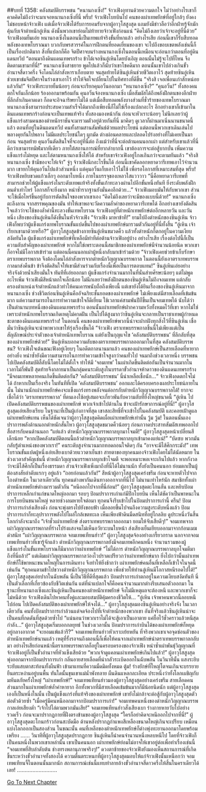 ##บทที่ 1358: คลังสมบัติบรรพชน
“หนานกงเซิ่ง!”
จ้าวเฟิงอุทานด้วยความตกใจ
ไม่ว่าอย่างไรเขาก็คาดคิดไม่ถึงว่าจะมาเจอหนานกงเซิ่งที่นี่
พรึ่บ!
จ้าวเฟิงโบยบินไป
คนของเผ่าเทพยักษ์ที่อยู่ใกล้ๆ ยังคงไม่ชอบหน้าจ้าวเฟิง แต่เมื่อจ้าวเฟิงได้รับการยอมรับจากผู้อาวุโสสูงสุด แถมยังมีข่าวลือว่าอีกฝ่ายรู้จักมักคุ้นกับเจ้าตำหนักอู๋เหิน ดังนั้นพวกเขาย่อมไม่ท้าทายจ้าวเฟิงก่อนแน่
“คิดไม่ถึงเลยว่าเจ้าจะอยู่ที่นี่ด้วย”
จ้าวเฟิงอมยิ้มเอ่ย
หนานกงเซิ่งในตอนนี้เป็นเทพแท้จริงขั้นที่หกแล้ว
อย่างไรเสีย ก่อนนี้เขาก็รับสืบทอดพลังของเทพโบราณมา บวกกับพรสวรรค์ในการฝึกตนที่ยอดเยี่ยมของเขา จะไปถึงขอบเขตพลังเช่นนี้ก็เป็นเรื่องปกติมาก
สิ่งที่แปลกก็คือ จิตปีศาจบนร่างหนานกงเซิ่งในตอนนี้เหมือนจะอ่อนกว่าตอนที่อยู่ดินแดนทวีป
“ตอนมาถึงดินแดนเทพรกร้าง ข้าได้เจอซินอู๋เหินโดยบังเอิญ ตอนนั้นไม่รู้จะไปที่ไหน จึงติดตามเขามาที่นี่!”
หนานกงเซิ่งสาธยาย
พูดไปแล้วก็นับว่าเขาโชคดีมาก
ตอนนั้นเขาไปล่วงเกินขั้วอำนาจสี่ดาวครึ่ง จึงโดนไล่ล่าสังหาราเกือบตาย จนสุดท้ายได้ซินอู๋เหินช่วยชีวิตเอาไว้
สุดท้ายซินอู๋เหินช่วยเขาข่มจิตปีศาจในร่างเขาเอาไว้ ทำให้จิตใจเปลี่ยนไปในทิศทางที่ดีขึ้น
“จริงสิ เจอเพื่อนเก่าสักหน่อยแล้วกัน!”
จ้าวเฟิงระบายยิ้มน้อยๆ ก่อนจะเรียกคุนอวิ๋นออกมา
“หนานกงเซิ่ง?”
“คุนอวิ๋น!”
ทั้งสองคนตกใจกันเล็กน้อย ร้องออกมาพร้อมกัน
คุนอวิ๋นจ้องหนานกงเซิ่ง เมื่อสัมผัสได้ถึงพลังฝึกตนของอีกฝ่ายที่ลึกล้ำเกินคาดเดา ก็อดจะอิจฉาริษยาไม่ได้
แต่เมื่อสืบทอดพลังบางส่วนที่ชั่วร้ายของเทพโบราณมา หนานกงเซิ่งสามารถประสบความสำเร็จได้มากถึงเพียงนี้ก็ไม่ใช่เรื่องแปลกอะไร อีกอย่างเขาก็เข้ามาในดินแดนเทพรกร้างก่อนจะเป็นเทพแท้จริง
ทั้งสองมองหน้ากัน ก่อนจะหัวเราะน้อยๆ ไม่นึกเลยว่าผู้แข็งแกร่งสามคนของตำหนักราชันจะมารวมตัวอยู่ด้วยกันที่นี่
มาคิดๆ ดูเวลาก็ผ่านมาเนิ่นนานขนาดนี้แล้ว
ตอนที่อยู่ในดินแดนทวีป คนทั้งสามสานสัมพันธ์ด้วยผลประโยชน์ แต่ตอนนี้พวกเขาเดินเล่นไปพลางคุยกันไปพลาง ไม่มีผลประโยชน์ใดๆ ผูกมัด ต่างผ่อนคลายและปลอดโปร่งอย่างที่ไม่เคยเป็นมาก่อน
จนสุดท้าย คุนอวิ๋นตัดสินใจที่จะอยู่ที่นี่ต่อ
ถึงแม้ว่าที่นี่จะต่อต้านคนนอกเผ่า แต่สำหรับเขาแล้วที่นี่ดีกว่าเขามารทมิฬมากทีเดียว
ภายใต้สถานการณ์ที่ยากลำบากนี้ เขาต้องการจะต่อสู้บากบั่น เพิ่มความแข็งแกร่งไม่หยุด และไล่ตามหนานกงเซิ่งให้ได้ สำหรับเขาจ้าวเฟิงอยู่ไกลเกินกว่าจะตามทันแล้ว
“จริงสิ หนานกงเซิ่ง ข้ามีของจะให้เจ้า”
จู่ๆ จ้าวเฟิงนึกอะไรขึ้นได้ ก่อนนี้เขาคัดลอกหยาดวารีเทพเอาไว้จำนวนมาก
เขายกให้คุนอวิ๋นไปแล้วส่วนหนึ่ง แต่คุนอวิ๋นเก็บเอาไว้ไม่ใช้ เพื่อรอโอกาสที่เหมาะสมที่สุด
พรึ่บ!
จ้าวเฟิงหยิบขวดแก้วเล็กๆ ออกมาใบหนึ่ง ภายในบรรจุของเหลวใสแวววาว
“นี่คือหยาดวารีเทพที่สามารถช่วยให้ผู้แข็งแกร่งในระดับเทพแท้จริงทั้งขั้นเก้าทะลวงผ่านไปอีกขั้นหนึ่งทันที ยิ่งระดับพลังฝึกตนต่ำเท่าไหร่ โอกาสก็จะยิ่งมาก หนำซ้ำรากฐานยังมั่นคงอีกด้วย…”
จ้าวเฟิงมอบมันให้กับพวกเขา ส่วนจะใช้เมื่อไหร่ขึ้นอยู่กับการตัดสินใจของพวกเขาเอง
“คิดไม่ถึงเลยว่าจะมีของแบบนี้ด้วย!”
หนานกงเซิ่งตะลึงลาน
จากสรรพคุณของมัน ทำให้เขาพอจะวัดความล้ำค่าของหยาดวารีเทพได้ อีกอย่างเขายังตัดสินใจแล้วว่าจะใช้ของล้ำค่านี้ทะลวงขั้นเทพโบราณ
จ้าวเฟิงอยู่ที่ตำหนักเทพยักษ์ต่ออีกหลายวัน
และวันหนึ่ง เสียงของซินอู๋เหินก็ดังขึ้นในหัวจ้าวเฟิง “จ้าวเฟิง มาหาข้าที!”
ยามไปถึงตำหนักของซินอู๋เหิน จ้าวเฟิงก็พบว่าผู้แข็งแกร่งเทพโบราณขั้นแปดขึ้นไปของเผ่าเทพยักษ์มารวมตัวกันอยู่ที่นี่ทั้งสิ้น
“อู๋เหิน เจ้าเรียกเขามาด้วยหรือ?”
ผู้อาวุโสสูงสุดข้างกายซินอู๋เหินขมวดคิ้ว
แล้วทั้งตำหนักก็ตกอยู่ในความเงียบสงัดทันใด
ผู้แข็งแกร่งเผ่าเทพยักษ์ที่เหลือมีท่าทีต่อต้านจ้าวเฟิงอยู่บ้าง
อย่างไรเสีย เรื่องต่อไปนี้ก็เป็นความลับสำคัญของเผ่าเทพยักษ์
หากไม่ใช่เพราะตอนนี้สมาชิกของเผ่าเทพยักษ์มีจำนวนน้อยนิด พวกเขาก็อาจไม่มีโอกาสเข้าร่วม
แต่ตอนนี้คนนอกเผ่าผู้หนึ่งกลับมาเข้าร่วมด้วย
“จ้าวเฟิงเคยช่วยข้าเก็บรักษาตราเทพบรรพกาล จึงต้องโดนไล่ล่าสังหารจากตำหนักวิญญาณบรรพกาล ในตอนนี้ยังเอาตราเทพบรรพกาลมาส่งคืนข้า ข้าจึงตัดสินใจให้เขามีส่วนร่วมกับเรื่องนี้เพื่อเป็นการตอบแทน!”
ซินอู๋เหินเอ่ยอย่างจริงจังด้วยน้ำเสียงมั่นใจ
ทันทีที่เอ่ยออกมา ผู้แข็งแกร่งจำนวนมากในที่นั่นส่ายศีรษะน้อยๆ แต่ไม่พูดอะไรเพิ่ม
จ้าวเฟิงมีสีหน้าตกใจเล็กน้อย ไม่นึกเลยว่าพลังฝึกตนของซินอู๋เหินไม่ถึงจอมเทพ แต่กลับครองตำแหน่งเจ้าตำหนักแล้วทำให้คนเคารพนับถือถึงเพียงนี้
แต่เขายังได้ยินเรื่องของซินอู๋เหินมาจากหนานกงเซิ่ง
ช่วงชีวิตก่อนซินอู๋เหินคืออัจฉริยะชั้นยอดของเผ่าเทพยักษ์ ไม่เพียงแต่มีสายเลือดที่เข้มข้นมาก แต่ความสามารถในการทำความเข้าใจก็ดีเยี่ยม ใช้เวลาแค่สามพันปีก็ขึ้นเป็นจอมเทพได้ นับได้ว่าเป็นตำนานบทหนึ่งของดินแดนเทพรกร้าง
ตอนนั้นเผ่าเทพยักษ์ฝากความหวังทั้งหมดไว้ที่เขา หากไม่ใช่เพราะตำหนักเทพโบราณเกิดเหตุไม่คาดฝัน เป็นไปได้สูงมากว่าซินอู๋เหินจะกลายเป็นราชาเทพผู้กำหนดชะตาของดินแดนเทพรกร้าง!
ในตอนนี้ คนของเผ่าเทพยักษ์พวกนี้น่าจะฝากฝังทุกสิ่งไว้ที่ซินอู๋เหิน เชื่อมั่นว่าซินอู๋เหินจะนำพาพวกเขาให้รุ่งเรืองขึ้นได้
“จ้าวเฟิง ตราเทพบรรพกาลชิ้นนี้ไม่เพียงแต่เป็นสัญลักษณ์ประจำตัวของเจ้าตำหนักเทพโบราณ แต่ยังเป็นกุญแจไข ‘คลังสมบัติบรรพชน’ ที่ลึกลับที่สุดของเผ่าเทพยักษ์ด้วย!”
ซินอู๋เหินบอกความลับของตราเทพบรรพกาลออกมาในที่สุด
คลังสมบัติบรรพชน?
จ้าวเฟิงใจเต้นขณะฟังอยู่เงียบๆ
ในอดีตกาลนานมาแล้ว คนของเผ่าเทพยักษ์เป็นสายเลือดที่หายากอย่างยิ่ง หนำซ้ำยังมีความสามารถในการทำความเข้าใจสูงกว่าคนทั่วไป
จนมาถึงช่วงเวลาหนึ่ง บรรพชนไปเปิดคลังสมบัติลี้ลับนี้โดยไม่ได้ตั้งใจ ทำให้มี ‘จอมเทพ’ ในเผ่าเกิดขึ้นติดต่อกันเป็นจำนวนมากในเวลาไม่กี่พันปี สุดท้ายจึงกลายมาเป็นกลุ่มคนระดับสูงในบรรดาขั้วอำนาจห้าดาวของดินแดนเทพรกร้าง
“มีจอมเทพหลายคนเกิดขึ้นติดต่อกัน? ‘คลังสมบัติบรรพชน’ นี่น่าเหลือเชื่อนัก…“
จ้าวเฟิงอดตกใจไม่ได้
ถ้าหากเป็นเรื่องจริง ในทันทีที่เปิด ‘คลังสมบัติบรรพชน’ ออกและได้ครอบครองผลประโยชน์ภายในนั้น ไม่นานนักเผ่าเทพยักษ์คงจะแข็งแกร่งทรงพลังจนต่อกรกับตำหนักวิญญาณบรรพกาลได้!
ยากจะเชื่อได้ว่า ‘ตราเทพบรรพกาล’ ที่ตนเองใช้อยู่เสมอจะเกี่ยวพันกับความลับที่ยิ่งใหญ่ขนาดนี้
“อู๋เหิน ไปเปิดคลังสมบัติบรรพชนของเผ่าเทพยักษ์ พวกเจ้าเข้าไปด้านใน ข้าจะเฝ้ารักษาการณ์อยู่ที่นี่!”
ผู้อาวุโสสูงสุดเอ่ยเสียงเรียบ
ในฐานะที่เป็นผู้เก่งกาจที่สุด เขาสละสิทธิ์ที่จะเข้าไปในคลังสมบัติ และคอยเฝ้าดูแลเผ่าเทพยักษ์แทน
เห็นได้ชัดเจนว่าผู้อาวุโสสูงสุดคิดเผื่อเผ่าเทพยักษ์เท่านั้น
วู้ม วู้ม!
ในตอนนั้นเอง ปราการพลังด้านนอกตำหนักสั่นไหว
ผู้อาวุโสสูงสุดขมวดคิ้วน้อยๆ ก่อนกวาดประสาทสัมผัสเทพออกไปสื่อสารกับคนด้านนอก
“แย่แล้ว ตำหนักวิญญาณบรรพกาลบุกมาโจมตี!”
ผู้อาวุโสสูงสุดหน้าเปลี่ยนสีเล็กน้อย
“หากเปิดคลังสมบัติตอนนี้แล้วตำหนักวิญญาณบรรพกาลบุกเข้ามาคงแย่แน่!”
“บัดซบ พวกมันกลับรู้ตำแหน่งของพวกเรา!”
คนระดับสูงจำนวนมากทอดถอนใจติดๆ กัน
“อาจจะมีไส้ศึกกระมัง!”
เทพโบราณขั้นแปดผู้หนึ่งเอ่ยเสียงเบาด้วยแววตาเย็นชา
สายตาของทุกคนมองจ้าวเฟิงโดยไม่ได้นัดหมาย
ในช่วงเวลาสำคัญเช่นนี้ ตำหนักวิญญาณบรรพกาลบุกเข้าโจมตี จะพอเหมาะพอเจาะเกินไปแล้ว หากกังวลว่าจะมีไส้ศึกก็เป็นเรื่องธรรมดา
ส่วนจ้าวเฟิงเพิ่งมาถึงที่นี่ได้ไม่นานนัก ทั้งยังเป็นคนนอก ย่อมตกเป็นผู้ต้องสงสัยลำดับแรกๆ อยู่แล้ว
“ถอยก่อนแล้วกัน!”
สีหน้าผู้อาวุโสสูงสุดเคร่งขรึม ก่อนจะหายตัวไปจากโถงตำหนัก
ในเวลาเดียวกัน ทุกคนต่างพากันเดินทางออกจากที่นี่ไป
ไม่นานเท่าไหร่นัก สมาชิกทั้งเผ่าตำหนักเทพยักษ์ต่างมารวมตัวกัน
“หนีออกไปจากที่นี่ก่อน!”
ผู้อาวุโสสูงสุดตะโกนลั่น และหยิบป้อมปราการเหล็กเก่าแก่ขนาดใหญ่ออกมา
รอบๆ ป้อมปราการเก่าแก่มีปีกโบยบิน เห็นได้ชัดว่าเป็นพาหนะในการโบยบินขนาดใหญ่
หลายช่วงลมหายใจต่อมา ทุกคนจึงรีบเข้าไปในป้อมปราการเก่านี้
ครืน!
ป้อมปราการเก่าส่งเสียงดัง ก่อนจะพุ่งตรงไปยังขอบฟ้า
เมื่อลอยขึ้นไปจนถึงความสูงระดับหนึ่งแล้ว ป้อมปราการเก่าก็ทะลุปราการพลังไปโผล่ใกล้เขตทะเล
เห็นเพียงฟ้าดินมืดสนิทที่อยู่ไกลลิบ ดูประหนึ่งวันสิ้นโลกกำลังจะมาถึง
“เจ้าชั่วเผ่าเทพยักษ์ ส่งตราเทพบรรพกาลออกมา ยอมให้จับเสียดีๆ!”
จอมเทพจากเผ่าวิญญาณบรรพกาลที่ร่างโปร่งแสงจนไม่เห็นอวัยวะบนใบหน้า ส่งเสียงเย็นเยียบออกมาจากก้อนเมฆดำสนิท
“เผ่าวิญญาณบรรพกาล จอมเทพเทียนฮ่าว!”
ผู้อาวุโสสูงสุดจ้องอย่างเกรี้ยวกราด
นอกจากจอมเทพเทียนฮ่าวที่เขารู้จักแล้ว ตำหนักวิญญาณบรรพกาลยังมีจอมเทพอีกคนหนึ่ง จำนวนรวมของผู้แข็งแกร่งในขั้นเทพโบราณก็มีมากกว่าเผ่าเทพยักษ์
“ไม่ได้การ ตำหนักวิญญาณบรรพกาลบุกโจมตีมาถึงที่นี่แล้ว!”
แต่เดิมเผ่าวิญญาณบรรพกาลว่องไวปราดเปรียวกว่าเผ่าเทพยักษ์มาก
ยิ่งไปกว่านั้นเผ่าเทพยักษ์ก็ใช้พาหนะขนาดใหญ่ในการเดินทาง จึงทำให้ยิ่งช้ากว่า
เผ่าเทพยักษ์คนอื่นที่เหลือก็เข้าใจในจุดนี้เช่นกัน
“ทุกคนตามข้าไปขวางตำหนักวิญญาณบรรพกาล เพื่อช่วยให้ท่านอู๋เหินมีโอกาสหนีรอดไปได้!”
ผู้อาวุโสสูงสุดเอ่ยปากในฉับพลัน นี่เป็นวิธีที่ดีที่สุดแล้ว
ป้อมปราการเก่าตกอยู่ในความเงียบสงัดทันที นี่เป็นตัวเลือกที่เกี่ยวข้องกับชีวิตเช่นกัน
แต่ที่น่าแปลกใจก็คือคนจำนวนมากต่างรีบเสนอตัวออกมา
ในฐานะที่หนานกงเซิ่งและซินอู๋เหินเป็นคนของตำหนักเทพยักษ์ จึงไม่มีเหตุผลจะต้องหนี และพวกเขาก็จะไม่หนีด้วย
จ้าวเฟิงเดินไปหาคนทั้งคู่และมอบสมบัติคุ้มครองชีวิตให้…
“อู๋เหิน เจ้าพาคนพวกนี้ลอบหนีไปก่อน ไปเปิดคลังสมบัติของเผ่าเทพยักษ์ให้จงได้...”
ผู้อาวุโสสูงสุดมองซินอู๋เหินอย่างจริงจัง
ในเวลาเดียวกัน คนทั้งป้อมปราการเก่าล้วนแต่จดจ้องไปที่เจ้าตำหนักของพวกเขา
อันที่จริงแล้วซินอู๋เหินน่าจะเป็นคนที่กดดันที่สุดด้วยซ้ำไป
“แน่นอนว่าพวกเราไม่ได้จะสู้เอาเป็นเอาตาย แค่ยื้อไว้ชั่วคราวแล้วหนีสุดกำลัง…”
ผู้อาวุโสสูงสุดเริ่มบอกกลยุทธ์
ในช่วงเวลานั้น ป้อมปราการเก่าบินได้ของเผ่าเทพยักษ์ก็หยุดอยู่กลางอากาศ
“จะยอมแพ้แล้วรึ?”
จอมเทพเทียนฮ่าวหัวเราะเย้ยหยัน
ที่จริงพวกเขาเจอจุดซ่อนตัวของตำหนักเทพยักษ์นานแล้ว
เหตุที่รั้งรอจนถึงตอนนี้ก็เพื่อให้คนจากเผ่าเทพยักษ์นำตราเทพบรรพกาลกลับมา อย่างไรเสียก่อนหน้านี้ตราเทพบรรพกาลก็อยู่ในครอบครองของจ้าวเฟิง หนำซ้ำเผ่าพันธุ์วิญญาณที่จ้าวเฟิงอยู่ก็เป็นขั้วอำนาจที่หัวแข็งเสียด้วย
“พวกเจ้าดูแคลนเผ่าเทพยักษ์เกินไปแล้ว!”
ผู้อาวุโสสูงสุดพุ่งออกมาจากป้อมปราการเก่า กลิ่นอายสายเลือดที่น่ากลัวระเบิดออกในฉับพลัน
ในวินาทีนั้น แสงระยิบระยับแสบตาสะท้อนทั้งผืนฟ้า เข้ามาแทนที่ความมืดมิดทั้งหมด
ตู้ม!
ร่างยักษ์ที่ใหญ่โตจนเกินจะบรรยายยืนตระหง่านอยู่บนพื้น
ทันใดนั้นขุนเขาแม่น้ำพังทลาย ผืนดินแหลกละเอียด ประหนึ่งว่าทั้งโลกเผชิญกับมหันตภัยครั้งใหญ่
“เผ่าเทพยักษ์!”
จอมเทพเทียนฮ่าวมองผู้อาวุโสสูงสุดอย่างเคร่งขรึม
สายเลือดคนส่วนมากในเผ่าเทพยักษ์ล้ำค่าหายาก อีกทั้งพวกที่มีสายเลือดเข้มข้นมากก็มีน้อยนิดนัก แต่ผู้อาวุโสสูงสุดเองก็เป็นหนึ่งในนั้น เป็นผู้แข็งแกร่งที่แท้จริงของเผ่าเทพยักษ์
เขายังไม่กล้าจะต่อสู้กับผู้อาวุโสสูงสุดตัวต่อตัวด้วยซ้ำ
“เมื่อครู่มีคนหนีออกมาจากป้อมปราการเก่า!”
จอมเทพคนหนึ่งของตำหนักวิญญาณบรรพกาลเอ่ยเสียงต่ำ
“เจ้าไปไล่ตามพวกมันเสีย!”
จอมเทพเทียนฮ่าวสั่งเสียงเบา ร่างกายหายวับไปอย่างรวดเร็ว ก่อนจะมาปรากฏกายที่ฝั่งตรงข้ามของผู้อาวุโสสูงสุด
“ใครก็อย่าคิดจะหนีออกไปจากที่นี่!”
ผู้อาวุโสสูงสุดตะโกนกร้าวก่อนสะบัดมือ ด้านหลังปรากฏกำแพงสีเหลืองขนาดใหญ่เกินจะเปรียบ เหมือนแบ่งโลกออกเป็นสองส่วน
ในขณะนั้น คนที่เหลือของตำหนักเทพยักษ์ก็ต่างพุ่งทะยานออกมาโดยพร้อมเพรียง
……
วินาทีที่ผู้อาวุโสสูงสุดปรากฏกาย ซินอู๋เหินก็นำคนจำนวนหนึ่งหลบหนีไป
โดยที่จ้าวเฟิงก็เป็นคนหนึ่งในพวกเขาเหล่านั้น เขาเป็นคนนอก เผ่าเทพยักษ์ย่อมไม่อาจให้เขาอยู่ต่อเพื่อทำเรื่องเช่นนี้
“จอมเทพยี่สิบลำดับต้น ช่างทรงพลานุภาพจริงๆ!”
ดวงตาซ้ายของจ้าวเฟิงยังมองเห็นสถานการณ์ที่เกิดขึ้นระหว่างขั้วอำนาจทั้งสองได้
ความตื่นตระหนกที่ผู้อาวุโสสูงสุดมอบให้แก่จ้าวเฟิงนั้นเหนือกว่า จอมเทพเทียนจี้ในตอนนั้นมากนัก
สถานการณ์เช่นนี้แทบทำลายล้างขั้วอำนาจสี่ดาวครึ่งให้สิ้นในคราเดียวได้เลย!
..........................


[Go To Next Chapter]( ./215.md)